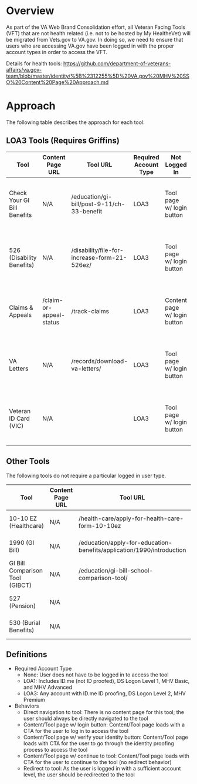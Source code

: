 # Overview
As part of the VA Web Brand Consolidation effort, all Veteran Facing Tools (VFT) that are not health related (i.e. not to be hosted by My HealtheVet) will be migrated from Vets.gov to VA.gov. In doing so, we need to ensure that users who are accessing VA.gov have been logged in with the proper account types in order to access the VFT.

Details for health tools: https://github.com/department-of-veterans-affairs/va.gov-team/blob/master/identity/%5B%2312255%5D%20VA.gov%20MHV%20SSO%20Content%20Page%20Approach.md

# Approach
The following table describes the approach for each tool:

## LOA3 Tools (Requires Griffins)

| Tool | Content Page URL | Tool URL | Required Account Type | Not Logged In | Logged in (LOA1) | Logged in (LOA3) |
|------|------------------|----------|-----------------------|---------------|------------------|------------------|
| Check Your GI Bill Benefits | N/A | /education/gi-bill/post-9-11/ch-33-benefit | LOA3 | Tool page w/ login button | Tool page w/ verify your identity button | Tool page w/ continue to tool button |
| 526 (Disability Benefits) | N/A | /disability/file-for-increase-form-21-526ez/ | LOA3 | Tool page w/ login button | Tool page w/ verify your identity button | Tool page w/ continue to tool button |
| Claims & Appeals | /claim-or-appeal-status | /track-claims | LOA3 | Content page w/ login button | Content page w/ verify your identity button | Redirect to tool |
| VA Letters | N/A | /records/download-va-letters/ | LOA3 | Tool page w/ login button | Tool page w/ verify your identity button | Tool page w/ continue to tool button |
| Veteran ID Card (VIC) | N/A | | LOA3 | Tool page w/ login button | Tool page w/ verify your identity button | Tool page w/ continue to tool button |

## Other Tools

The following tools do not require a particular logged in user type.

| Tool | Content Page URL | Tool URL | Required Account Type | Not Logged In | Logged in (LOA1) | Logged in (LOA3) |
|------|------------------|----------|-----------------------|---------------|------------------|------------------|
| 10-10 EZ (Healthcare) | N/A | /health-care/apply-for-health-care-form-10-10ez | Any | Direct navigation to tool | Direct navigation to tool | Direct navigation to tool |
| 1990 (GI Bill) | N/A | /education/apply-for-education-benefits/application/1990/introduction | Any | Direct navigation to tool | Direct navigation to tool | Direct navigation to tool |
| GI Bill Comparison Tool (GIBCT) | N/A | /education/gi-bill-school-comparison-tool/ | Any | Direct navigation to tool | Direct navigation to tool | Direct navigation to tool |
| 527 (Pension) | N/A | | Any | Direct navigation to tool | Direct navigation to tool | Direct navigation to tool |
| 530 (Burial Benefits) | N/A | | Any | Direct navigation to tool | Direct navigation to tool | Direct navigation to tool |

## Definitions
- Required Account Type
   - None: User does not have to be logged in to access the tool
   - LOA1: Includes ID.me (not ID proofed), DS Logon Level 1, MHV Basic, and MHV Advanced
   - LOA3: Any account with ID.me ID proofing, DS Logon Level 2, MHV Premium
- Behaviors
   - Direct navigation to tool: There is no content page for this tool; the user should always be directly navigated to the tool
   - Content/Tool page w/ login button: Content/Tool page loads with a CTA for the user to log in to access the tool
   - Content/Tool page w/ verify your identity button: Content/Tool page loads with CTA for the user to go through the identity proofing process to access the tool
   - Content/Tool page w/ continue to tool: Content/Tool page loads with CTA for the user to continue to the tool (no redirect behavior)
   - Redirect to tool: As the user is logged in with a sufficient account level, the user should be redirected to the tool
